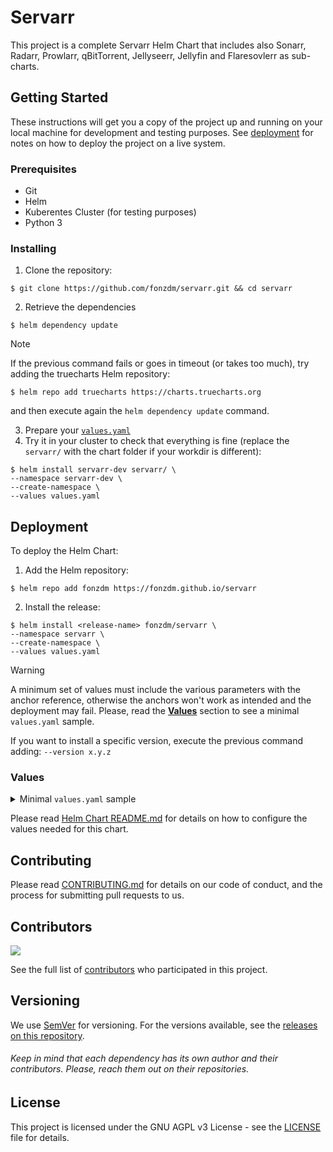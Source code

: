 # Servarr

This project is a complete Servarr Helm Chart that includes also Sonarr, Radarr, Prowlarr, qBitTorrent, Jellyseerr, Jellyfin and Flaresovlerr as sub-charts.

## Getting Started

These instructions will get you a copy of the project up and running on your local machine for development and testing purposes. See [deployment](#deployment) for notes on how to deploy the project on a live system.

### Prerequisites

- Git
- Helm
- Kuberentes Cluster (for testing purposes)
- Python 3

### Installing

1. Clone the repository:

```shell
$ git clone https://github.com/fonzdm/servarr.git && cd servarr
```

2. Retrieve the dependencies

```shell
$ helm dependency update
```

> [!NOTE]
> If the previous command fails or goes in timeout (or takes too much), try adding the truecharts Helm repository:
> ```shell
> $ helm repo add truecharts https://charts.truecharts.org
> ```
> and then execute again the `helm dependency update` command.
  
3. Prepare your [`values.yaml`](#values)
4. Try it in your cluster to check that everything is fine (replace the `servarr/` with the chart folder if your workdir is different):

```shell
$ helm install servarr-dev servarr/ \
--namespace servarr-dev \
--create-namespace \
--values values.yaml
```

## Deployment

To deploy the Helm Chart:

1. Add the Helm repository:

```shell
$ helm repo add fonzdm https://fonzdm.github.io/servarr
```

2. Install the release:

```shell
$ helm install <release-name> fonzdm/servarr \
--namespace servarr \
--create-namespace \
--values values.yaml
```

> [!WARNING]
>
> A minimum set of values must include the various parameters with the anchor reference, otherwise the anchors won't work as intended and the deployment may fail. Please, read the [**Values**](#values) section to see a minimal `values.yaml` sample.

If you want to install a specific version, execute the previous command adding: `--version x.y.z`

### Values

<details><summary>Minimal <code>values.yaml</code> sample</summary>

```yaml
global:
  apikey: &apikey "<replace-with-an-api-key>"
  storageClassName: &storageClassName "<replace-with-your-storage-class-name>"
  ingressClassName: &ingressClassName "<replace-with-your-ingress-class-name>"
  certManagerClusterIssuer: &issuer

metrics:
  enabled: &metricsEnabled false

dash:
  username:
  password:
  mail:
  countryCode: "US"
  preferredLanguage: "en"

torrent:
  username:
  password:

volumes:
  storageClass: *storageClassName
  downloads:
    name: &downloads-volume downloads-volume
    size: 100Gi
  media:
    name: &media-volume media-volume
    size: 250Gi
  torrentConfig:
    name: &torrentConfig torrent-config
    size: 250Mi

sonarr:
  metrics:
    main:
      enabled: *metricsEnabled
  workload:
    main:
      podSpec:
        containers:
          main:
            env:
              SONARR__API_KEY: *apikey
  ingress:
    sonarr-ing:
      annotations:
        cert-manager.io/cluster-issuer: *issuer
      ingressClassName: *ingressClassName
      hosts:
        - host: sonarr.local
          paths:
            - path: /
              pathType: Prefix
      tls:
        - hosts:
            - sonarr.local
          secretName: sonarr-tls
  persistence:
    config:
      storageClass: *storageClassName
    media:
      existingClaim: *media-volume
    downloads:
      existingClaim: *downloads-volume

radarr:
  metrics:
    main:
      enabled: *metricsEnabled
  workload:
    main:
      podSpec:
        containers:
          main:
            env:
              RADARR__API_KEY: *apikey
  ingress:
    radarr-ing:
      annotations:
        cert-manager.io/cluster-issuer: *issuer
      ingressClassName: *ingressClassName
      hosts:
        - host: radarr.local
          paths:
            - path: /
              pathType: Prefix
      tls:
        - hosts:
            - radarr.local
          secretName: radarr-tls
  persistence:
    config:
      storageClass: *storageClassName
    media:
      existingClaim: *media-volume
    downloads:
      existingClaim: *downloads-volume

jellyfin:
  metrics:
    main:
      enabled: *metricsEnabled
  ingress:
    jellyfin-ing:
      annotations:
        cert-manager.io/cluster-issuer: *issuer
      ingressClassName: *ingressClassName
      hosts:
        - host: jellyfin.local
          paths:
            - path: /
              pathType: Prefix
      tls:
        - hosts:
            - jellyfin.local
          secretName: jellyfin-tls
  persistence:
    config:
      storageClass: *storageClassName
    media:
      existingClaim: *media-volume

jellyseerr:
  metrics:
    main:
      enabled: *metricsEnabled
  ingress:
    jellyseerr-ing:
      annotations:
        cert-manager.io/cluster-issuer: *issuer
      ingressClassName: *ingressClassName
      hosts:
        - host: jellyseerr.local
          paths:
            - path: /
              pathType: Prefix
      tls:
        - hosts:
            - jellyseerr.local
          secretName: jellyseerr-tls
  persistence:
    config:
      storageClass: *storageClassName
    media:
      existingClaim: *media-volume

qbittorrent:
  metrics:
    main:
      enabled: *metricsEnabled
  ingress:
    qbittorrent-ing:
      annotations:
        cert-manager.io/cluster-issuer: *issuer
      ingressClassName: *ingressClassName
      hosts:
        - host: torrent.local
          paths:
            - path: /
              pathType: Prefix
      tls:
        - hosts:
            - torrent.local
          secretName: torrent-tls
  persistence:
    config:
      existingClaim: *torrentConfig
    downloads:
      existingClaim: *downloads-volume

prowlarr:
  metrics:
    main:
      enabled: *metricsEnabled
  workload:
    main:
      podSpec:
        containers:
          main:
            env:
              PROWLARR__API_KEY: *apikey
  ingress:
    prowlarr-ing:
      annotations:
        cert-manager.io/cluster-issuer: *issuer
      ingressClassName: *ingressClassName
      hosts:
        - host: prowlarr.local
          paths:
            - path: /
              pathType: Prefix
      tls:
        - hosts:
            - prowlarr.local
          secretName: prowlarr-tls
  persistence:
    config:
      storageClass: *storageClassName

flaresolverr:
  metrics:
    main:
      enabled: *metricsEnabled
  persistence:
    config:
      storageClass: *storageClassName
```

</details>

Please read [Helm Chart README.md](./servarr/README.md) for details on how to configure the values needed for this chart.

## Contributing

Please read [CONTRIBUTING.md](./CONTRIBUTING.md) for details on our code of conduct, and the process for submitting pull requests to us.

## Contributors

<a href="https://github.com/fonzdm/servarr/graphs/contributors">
  <img src="https://contrib.rocks/image?repo=fonzdm/servarr" />
</a>

See the full list of [contributors](https://github.com/fonzdm/servarr/contributors) who participated in this project.

## Versioning

We use [SemVer](http://semver.org/) for versioning. For the versions available, see the [releases on this repository](https://github.com/fonzdm/servarr/releases). 

###### Keep in mind that each dependency has its own author and their contributors. Please, reach them out on their repositories.

## License

This project is licensed under the GNU AGPL v3 License - see the [LICENSE](LICENSE) file for details.

<!--
## Acknowledgments

* Hat tip to anyone whose code was used
* Inspiration
* etc
-->
